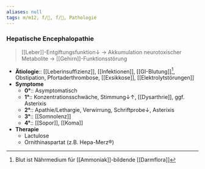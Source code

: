 ```yaml
---
aliases: null
tags: m/m12, f/💩, f/🧠, Pathologie
---
```

### Hepatische Encephalopathie
> [[Leber]]-Entgiftungsfunktion↓ → Akkumulation neurotoxischer Metabolite → [[Gehirn]]-Funktionsstörung
- **Ätiologie**:: [[Leberinsuffizienz]], [[Infektionen]], [[GI-Blutung]][^1], Obstipation, Pfortaderthrombose, [[Exsikkose]], [[Elektrolytstörungen]]
- **Symptome**
	- **0°**:: Asymptomatisch
	- **1°**:: Konzentrationsschwäche, Stimmung↓↑, [[Dysarthrie]], ggf. Asterixis
	- **2°**:: Apathie/Lethargie, Verwirrung, Schriftprobe↓, Asterixis
	- **3°**:: [[Somnolenz]]
	- **4°**:: [[Sopor]], [[Koma]]
- **Therapie**
	- Lactulose 
	- Ornithinaspartat (z.B. Hepa-Merz®)

[^1]: Blut ist Nährmedium für [[Ammoniak]]-bildende [[Darmflora]]